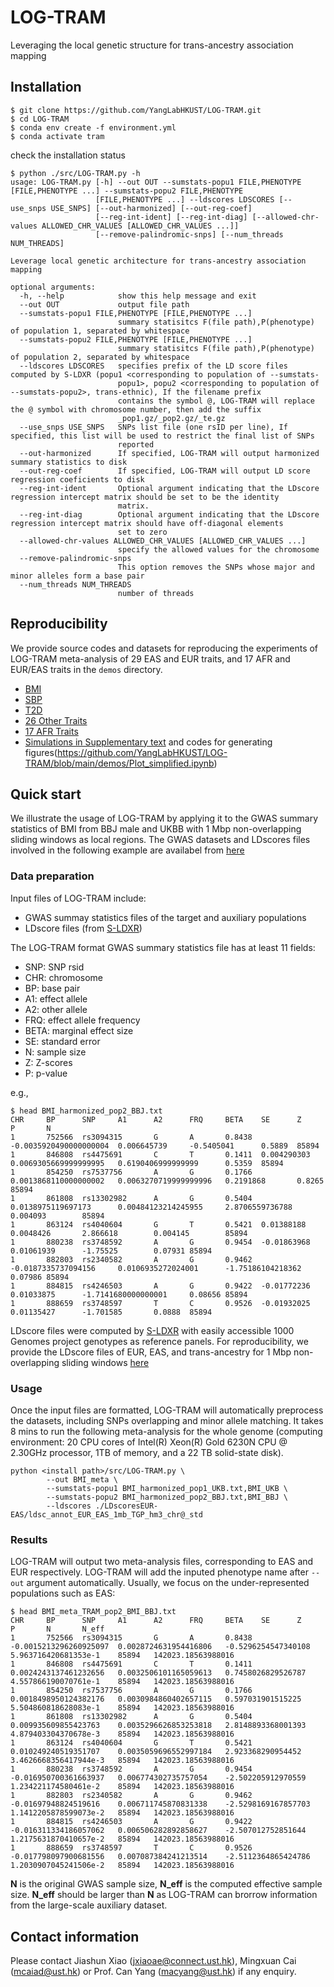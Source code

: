 # LOG-TRAM
Leveraging the local genetic structure for trans-ancestry association mapping

## Installation
``` shell
$ git clone https://github.com/YangLabHKUST/LOG-TRAM.git
$ cd LOG-TRAM
$ conda env create -f environment.yml
$ conda activate tram
```
check the installation status
```shell
$ python ./src/LOG-TRAM.py -h
usage: LOG-TRAM.py [-h] --out OUT --sumstats-popu1 FILE,PHENOTYPE [FILE,PHENOTYPE ...] --sumstats-popu2 FILE,PHENOTYPE
                   [FILE,PHENOTYPE ...] --ldscores LDSCORES [--use_snps USE_SNPS] [--out-harmonized] [--out-reg-coef]
                   [--reg-int-ident] [--reg-int-diag] [--allowed-chr-values ALLOWED_CHR_VALUES [ALLOWED_CHR_VALUES ...]]
                   [--remove-palindromic-snps] [--num_threads NUM_THREADS]

Leverage local genetic architecture for trans-ancestry association mapping

optional arguments:
  -h, --help            show this help message and exit
  --out OUT             output file path
  --sumstats-popu1 FILE,PHENOTYPE [FILE,PHENOTYPE ...]
                        summary statisitcs F(file path),P(phenotype) of population 1, separated by whitespace
  --sumstats-popu2 FILE,PHENOTYPE [FILE,PHENOTYPE ...]
                        summary statisitcs F(file path),P(phenotype) of population 2, separated by whitespace
  --ldscores LDSCORES   specifies prefix of the LD score files computed by S-LDXR (popu1 <corresponding to population of --sumstats-
                        popu1>, popu2 <corresponding to population of --sumstats-popu2>, trans-ethnic), If the filename prefix
                        contains the symbol @, LOG-TRAM will replace the @ symbol with chromosome number, then add the suffix
                        _pop1.gz/_pop2.gz/_te.gz
  --use_snps USE_SNPS   SNPs list file (one rsID per line), If specified, this list will be used to restrict the final list of SNPs
                        reported
  --out-harmonized      If specified, LOG-TRAM will output harmonized summary statistics to disk
  --out-reg-coef        If specified, LOG-TRAM will output LD score regression coeficients to disk
  --reg-int-ident       Optional argument indicating that the LDscore regression intercept matrix should be set to be the identity
                        matrix.
  --reg-int-diag        Optional argument indicating that the LDscore regression intercept matrix should have off-diagonal elements
                        set to zero
  --allowed-chr-values ALLOWED_CHR_VALUES [ALLOWED_CHR_VALUES ...]
                        specify the allowed values for the chromosome
  --remove-palindromic-snps
                        This option removes the SNPs whose major and minor alleles form a base pair
  --num_threads NUM_THREADS
                        number of threads
```

## Reproducibility

We provide source codes and datasets for reproducing the experiments of LOG-TRAM meta-analysis of 29 EAS and EUR traits, and 17 AFR and EUR/EAS traits in the `demos` directory.
+ [BMI](https://github.com/YangLabHKUST/LOG-TRAM/blob/main/demos/BMI-demo.ipynb)
+ [SBP](https://github.com/YangLabHKUST/LOG-TRAM/blob/main/demos/SBP-demo.ipynb)
+ [T2D](https://github.com/YangLabHKUST/LOG-TRAM/blob/main/demos/T2D-demo.ipynb)
+ [26 Other Traits](https://github.com/YangLabHKUST/LOG-TRAM/blob/main/demos/26OtherTraits-demo.ipynb)
+ [17 AFR Traits](https://github.com/YangLabHKUST/LOG-TRAM/blob/main/demos/AFR-Traits-demo.ipynb)
+ [Simulations in Supplementary text](https://github.com/YangLabHKUST/LOG-TRAM/blob/main/demos/Simulation_simplified.ipynb) and codes for generating figures(https://github.com/YangLabHKUST/LOG-TRAM/blob/main/demos/Plot_simplified.ipynb)

## Quick start

We illustrate the usage of LOG-TRAM by applying it to the GWAS summary statistics of BMI from BBJ male and UKBB with 1 Mbp non-overlapping sliding windows as local regions. The GWAS datasets and LDscores files involved in the following example are availabel from [here](https://www.dropbox.com/sh/9asugdlu1lbal8o/AAB0martsgaBoR8B4hq2pc25a?dl=0)

### Data preparation

Input files of LOG-TRAM include:

- GWAS summay statistics files of the target and auxiliary populations
- LDscore files (from [S-LDXR](https://github.com/huwenboshi/s-ldxr))

The LOG-TRAM format GWAS summary statistics file has at least 11 fields:

- SNP: SNP rsid
- CHR: chromosome
- BP: base pair
- A1: effect allele
- A2: other allele
- FRQ: effect allele frequency
- BETA: marginal effect size
- SE: standard error
- N: sample size
- Z: Z-scores
- P: p-value 

e.g.,
``` shell
$ head BMI_harmonized_pop2_BBJ.txt
CHR     BP      SNP     A1      A2      FRQ     BETA    SE      Z       P       N
1       752566  rs3094315       G       A       0.8438  -0.0035920490000000004  0.006645739     -0.5405041      0.5889  85894
1       846808  rs4475691       C       T       0.1411  0.004290303     0.0069305669999999995   0.6190406999999999      0.5359  85894
1       854250  rs7537756       A       G       0.1766  0.0013868110000000002   0.0063270719999999996   0.2191868       0.8265  85894
1       861808  rs13302982      A       G       0.5404  0.0138975119697173      0.00484123214245955     2.8706559736788 0.004093        85894
1       863124  rs4040604       G       T       0.5421  0.01388188      0.0048426       2.866618        0.004145        85894
1       880238  rs3748592       A       G       0.9454  -0.01863968     0.01061939      -1.75525        0.07931 85894
1       882803  rs2340582       A       G       0.9462  -0.0187335737094156     0.0106935272024001      -1.75186104218362       0.07986 85894
1       884815  rs4246503       A       G       0.9422  -0.01772236     0.01033875      -1.7141680000000001     0.08656 85894
1       888659  rs3748597       T       C       0.9526  -0.01932025     0.01135427      -1.701585       0.0888  85894
```

LDscore files were computed by [S-LDXR](https://github.com/huwenboshi/s-ldxr) with easily accessible 1000 Genomes project genotypes as reference panels. 
For reproducibility, we provide the LDscore files of EUR, EAS, and trans-ancestry for 1 Mbp non-overlapping sliding windows [here](https://www.dropbox.com/sh/9asugdlu1lbal8o/AAB0martsgaBoR8B4hq2pc25a?dl=0)


### Usage
Once the input files are formatted, LOG-TRAM will automatically preprocess the datasets, including SNPs overlapping and minor allele matching. It takes 8 mins to run the following meta-analysis for the whole genome (computing environment: 20 CPU cores of Intel(R) Xeon(R) Gold 6230N CPU @ 2.30GHz processor, 1TB of memory, and a 22 TB solid-state disk). 

``` shell
python <install path>/src/LOG-TRAM.py \
        --out BMI_meta \
        --sumstats-popu1 BMI_harmonized_pop1_UKB.txt,BMI_UKB \
        --sumstats-popu2 BMI_harmonized_pop2_BBJ.txt,BMI_BBJ \
        --ldscores ./LDscoresEUR-EAS/ldsc_annot_EUR_EAS_1mb_TGP_hm3_chr@_std
```

### Results

LOG-TRAM will output two meta-analysis files, corresponding to EAS and EUR respectively. LOG-TRAM will add the inputed phenotype name after `--out` argument automatically. Usually, we focus on the under-represented populations such as EAS:

``` shell
$ head BMI_meta_TRAM_pop2_BMI_BBJ.txt
CHR     BP      SNP     A1      A2      FRQ     BETA    SE      Z       P       N       N_eff
1       752566  rs3094315       G       A       0.8438  -0.0015213296260925097  0.0028724631954416806   -0.5296254547340108     5.963716420681353e-1    85894   142023.18563988016
1       846808  rs4475691       C       T       0.1411  0.0024243137461232656   0.0032506101165059613   0.7458026829526787      4.557866190070761e-1    85894   142023.18563988016
1       854250  rs7537756       A       G       0.1766  0.0018498950124382176   0.0030984860402657115   0.597031901515225       5.504860818628083e-1    85894   142023.18563988016
1       861808  rs13302982      A       G       0.5404  0.009935609855423763    0.0035296626853253818   2.8148893368001393      4.879403304370678e-3    85894   142023.18563988016
1       863124  rs4040604       G       T       0.5421  0.010249240519351707    0.0035059696552997184   2.923368290954452       3.4626668356417944e-3   85894   142023.18563988016
1       880238  rs3748592       A       G       0.9454  -0.016950700361663937   0.006774302735757054    -2.502205912970559      1.234221174580461e-2    85894   142023.18563988016
1       882803  rs2340582       A       G       0.9462  -0.01697948824519616    0.006711745870831338    -2.5298169167857703     1.1412205878599073e-2   85894   142023.18563988016
1       884815  rs4246503       A       G       0.9422  -0.016311334186057062   0.006506282892858627    -2.507012752851644      1.2175631870410657e-2   85894   142023.18563988016
1       888659  rs3748597       T       C       0.9526  -0.017798097900681556   0.007087384241213514    -2.5112364865424786     1.2030907045241506e-2   85894   142023.18563988016
```
**N** is the original GWAS sample size, **N_eff** is the computed effective sample size. **N_eff** should be larger than **N** as LOG-TRAM can brorrow information from the large-scale auxiliary dataset.


## Contact information

Please contact Jiashun Xiao (jxiaoae@connect.ust.hk), Mingxuan Cai (mcaiad@ust.hk) or Prof. Can Yang (macyang@ust.hk) if any enquiry.



